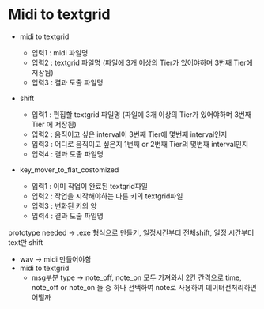 # Midi to textgrid
- midi to textgrid
  - 입력1 : midi 파일명
  - 입력2 : textgrid 파일명 (파일에 3개 이상의 Tier가 있어야하며 3번째 Tier에 저장됨)
  - 입력3 : 결과 도출 파일명

- shift
  - 입력1 : 편집할 textgrid 파일명 (파일에 3개 이상의 Tier가 있어야하며 3번째 Tier 에 저장됨)
  - 입력2 : 움직이고 싶은 interval이 3번째 Tier에 몇번째 interval인지
  - 입력3 : 어디로 움직이고 싶은지 1번째 or 2번째 Tier의 몇번째 interval인지
  - 입력4 : 결과 도출 파일명

- key_mover_to_flat_costomized
  - 입력1 : 이미 작업이 완료된 textgrid파일
  - 입력2 : 작업을 시작해야하는 다른 키의 textgrid파일
  - 입력3 : 변화된 키의 양
  - 입력4 : 결과 도출 파일명


prototype
needed -> .exe 형식으로 만들기, 일정시간부터 전체shift, 일정 시간부터 text만 shift

- wav -> midi 만들어야함
- midi to textgrid
  - msg부분 type -> note_off, note_on 모두 가져와서 2칸 간격으로 time, note_off or note_on 둘 중 하나 선택하여 note로 사용하여 데이터전처리하면 어떨까
